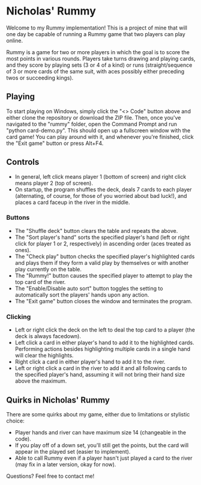 # Nicholas' Rummy

Welcome to my Rummy implementation! This is a project of mine that will one day be capable of running a Rummy game that two players can play online.

Rummy is a game for two or more players in which the goal is to score the most points in various rounds. Players take turns drawing and playing cards, and they score by playing sets (3 or 4 of a kind) or runs (straight/sequence of 3 or more cards of the same suit, with aces possibly either preceding twos or succeeding kings).

## Playing

To start playing on Windows, simply click the "<> Code" button above and either clone the repository or download the ZIP file. Then, once you've navigated to the "rummy" folder, open the Command Prompt and run "python card-demo.py". This should open up a fullscreen window with the card game! You can play around with it, and whenever you're finished, click the "Exit game" button or press Alt+F4.

## Controls

- In general, left click means player 1 (bottom of screen) and right click means player 2 (top of screen).
- On startup, the program shuffles the deck, deals 7 cards to each player (alternating, of course, for those of you worried about bad luck!), and places a card faceup in the river in the middle.
### Buttons
- The "Shuffle deck" button clears the table and repeats the above.
- The "Sort player's hand" sorts the specified player's hand (left or right click for player 1 or 2, respectively) in ascending order (aces treated as ones).
- The "Check play" button checks the specified player's highlighted cards and plays them if they form a valid play by themselves or with another play currently on the table.
- The "Rummy!" button causes the specified player to attempt to play the top card of the river.
- The "Enable/Disable auto sort" button toggles the setting to automatically sort the players' hands upon any action.
- The "Exit game" button closes the window and terminates the program.
### Clicking
- Left or right click the deck on the left to deal the top card to a player (the deck is always facedown).
- Left click a card in either player's hand to add it to the highlighted cards. Performing actions besides highlighting multiple cards in a single hand will clear the highlights.
- Right click a card in either player's hand to add it to the river.
- Left or right click a card in the river to add it and all following cards to the specified player's hand, assuming it will not bring their hand size above the maximum.

## Quirks in Nicholas' Rummy

There are some quirks about my game, either due to limitations or stylistic choice:
- Player hands and river can have maximum size 14 (changeable in the code).
- If you play off of a down set, you'll still get the points, but the card will appear in the played set (easier to implement).
- Able to call Rummy even if a player hasn't just played a card to the river (may fix in a later version, okay for now).

Questions? Feel free to contact me!